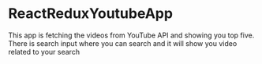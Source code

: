# ReactReduxYoutubeApp
This app is fetching the videos from YouTube API and showing you top five. There is search input where you can search and it will show you video related to your search
